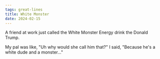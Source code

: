 ```yaml
---
tags: great-lines
title: White Monster
date: 2024-02-15
---
```


A friend at work just called the White Monster Energy drink the Donald Trump.

My pal was like, "Uh why would she call him that?" I said, "Because he's a white dude and a monster..."

